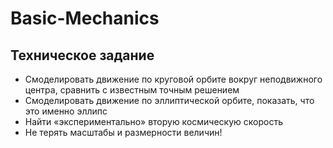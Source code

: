 # Basic-Mechanics

## Техническое задание

* Смоделировать движение по круговой орбите вокруг неподвижного
центра, сравнить с известным точным решением
* Смоделировать движение по эллиптической орбите, показать, что это
именно эллипс
* Найти «экспериментально» вторую космическую скорость
* Не терять масштабы и размерности величин!

